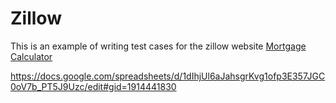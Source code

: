 # Zillow

This is an example of writing test cases for the zillow website [Mortgage Calculator](https://www.zillow.com/mortgage-calculator/)





https://docs.google.com/spreadsheets/d/1dIhjUl6aJahsgrKvg1ofp3E357JGC0oV7b_PT5J9Uzc/edit#gid=1914441830
